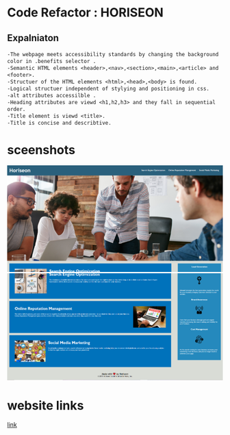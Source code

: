 #  Code Refactor : HORISEON
## Expalniaton 
```
-The webpage meets accessibility standards by changing the background color in .benefits selector .
-Semantic HTML elements <header>,<nav>,<section>,<main>,<article> and <footer>.
-Structuer of the HTML elements <html>,<head>,<body> is found.
-Logical structuer independent of stylying and positioning in css.
-alt attributes accessilble .
-Heading attributes are viewd <h1,h2,h3> and they fall in sequential order.
-Title element is viewd <title>.
-Title is concise and describtive.
```
# sceenshots
![screenshot](assets/images/Screenshot-2021-02-23-112441.png)
![screenshot](assets/images/Screenshot-2021-02-23-112530.png)


# website links
[link](https://shaimajobran.github.io/code-refactor/)


